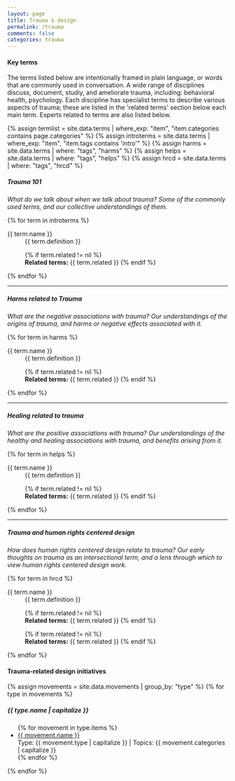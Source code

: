 ```yaml
---
layout: page
title: Trauma & design
permalink: /trauma
comments: false
categories: trauma
---
```


<div class="row justify-content-between">
<div class="col-md-8 pr-5">

<h4 id="terms">Key terms</h4>
<p>The terms listed below are intentionally framed in plain language, or words that are commonly used in conversation. A wide range of disciplines discuss, document, studiy, and ameliorate trauma, including: behavioral health, psychology. Each discipline has specialist terms to describe various aspects of trauma; these are listed in the 'related terms' section below each main term. Experts related to terms are also listed below.</p>

{% assign termlist = site.data.terms | where_exp: "item", "item.categories contains page.categories" %}
{% assign introterms = site.data.terms | where_exp: "item", "item.tags contains 'intro'" %}
{% assign harms = site.data.terms | where: "tags", "harms" %}
{% assign helps = site.data.terms | where: "tags", "helps" %}
{% assign hrcd = site.data.terms | where: "tags", "hrcd" %}


<h5 id="101">Trauma 101</h5>
<p><em>What do we talk about when we talk about trauma? Some of the commonly used terms, and our collective understandings of them.</em></p>

{% for term in introterms %}

<dl>
  <dt>{{ term.name }}</dt>
  <dd>{{ term.definition }}

  {% if term.related != nil %}<br>
  <strong>Related terms:</strong> {{ term.related }}
  {% endif %}
  </dd>
</dl>

{% endfor %}

<hr>
<h5 id="harms">Harms related to Trauma</h5>
<p><em>What are the negative associations with trauma? Our understandings of the origins of trauma, and harms or negative effects associated with it.</em></p>

{% for term in harms %}

<dl>
  <dt>{{ term.name }}</dt>
  <dd>{{ term.definition }}

  {% if term.related != nil %}<br>
  <strong>Related terms:</strong> {{ term.related }}
  {% endif %}
  </dd>
</dl>

{% endfor %}

<hr>
<h5 id="harms">Healing related to trauma</h5>
<p><em>What are the positive associations with trauma? Our understandings of the healthy and healing associations with trauma, and benefits arising from it.</em></p>

{% for term in helps %}

<dl>
  <dt>{{ term.name }}</dt>
  <dd>{{ term.definition }}

  {% if term.related != nil %}<br>
  <strong>Related terms:</strong> {{ term.related }}
  {% endif %}
  </dd>
</dl>

{% endfor %}

<hr>
<h5 id="hrcd">Trauma and human rights centered design</h5>
<p><em>How does human rights centered design relate to trauma? Our early thoughts on trauma as an intersectional term, and a lens through which to view human rights centered design work.</em></p>

{% for term in hrcd %}

<dl>
  <dt>{{ term.name }}</dt>
  <dd>{{ term.definition }}

  {% if term.related != nil %}<br>
  <strong>Related terms:</strong> {{ term.related }}
  {% endif %}

  {% if term.related != nil %}<br>
  <strong>Related terms:</strong> {{ term.related }}
  {% endif %}
  </dd>
</dl>

{% endfor %}


<h4 id="init">Trauma-related design initiatives</h4>

{% assign movements = site.data.movements | group_by: "type" %}
{% for type in movements  %}
<h5> {{ type.name | capitalize }} </h5>
  <ul>
    {% for movement in type.items %}
        <li><a href="{{ movement.link }}">{{ movement.name }}</a><br>
        Type: {{ movement.type | capitalize }} | Topics: {{ movement.categories | capitalize }}</li>
    {% endfor %}
  </ul>
{% endfor %}


</div>

</div>

